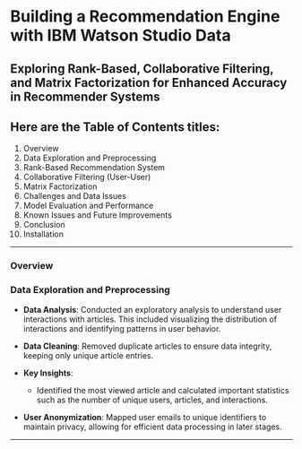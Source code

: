 # Building a Recommendation Engine with IBM Watson Studio Data
## Exploring Rank-Based, Collaborative Filtering, and Matrix Factorization for Enhanced Accuracy in Recommender Systems
Here are the **Table of Contents titles**:
---
1. Overview
2. Data Exploration and Preprocessing
3. Rank-Based Recommendation System
4. Collaborative Filtering (User-User)
5. Matrix Factorization
6. Challenges and Data Issues
7. Model Evaluation and Performance
8. Known Issues and Future Improvements
9. Conclusion
10. Installation
--- 


### Overview
### Data Exploration and Preprocessing

- **Data Analysis**: Conducted an exploratory analysis to understand user interactions with articles. This included visualizing the distribution of interactions and identifying patterns in user behavior.
  
- **Data Cleaning**: Removed duplicate articles to ensure data integrity, keeping only unique article entries.
  
- **Key Insights**:
  - Identified the most viewed article and calculated important statistics such as the number of unique users, articles, and interactions.

- **User Anonymization**: Mapped user emails to unique identifiers to maintain privacy, allowing for efficient data processing in later stages.

---

